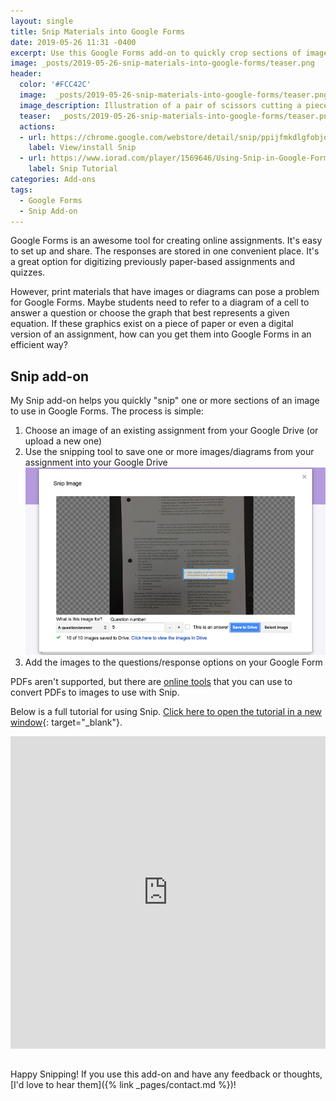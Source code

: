 ```yaml
---
layout: single
title: Snip Materials into Google Forms
date: 2019-05-26 11:31 -0400
excerpt: Use this Google Forms add-on to quickly crop sections of images for use in Google Forms 
image: _posts/2019-05-26-snip-materials-into-google-forms/teaser.png
header:
  color: '#FCC42C'
  image:  _posts/2019-05-26-snip-materials-into-google-forms/teaser.png
  image_description: Illustration of a pair of scissors cutting a piece of paper with shapes on it
  teaser:  _posts/2019-05-26-snip-materials-into-google-forms/teaser.png
  actions:
  - url: https://chrome.google.com/webstore/detail/snip/ppijfmkdlgfobjocnnlpddkppfkcnmln
    label: View/install Snip
  - url: https://www.iorad.com/player/1569646/Using-Snip-in-Google-Forms#trysteps-1
    label: Snip Tutorial
categories: Add-ons
tags:
  - Google Forms
  - Snip Add-on
---
```


Google Forms is an awesome tool for creating online assignments. It's easy to set up and share. The responses are stored in one convenient place. It's a great option for digitizing previously paper-based assignments and quizzes.

However, print materials that have images or diagrams can pose a problem for Google Forms. Maybe students need to refer to a diagram of a cell to answer a question or choose the graph that best represents a given equation. If these graphics exist on a piece of paper or even a digital version of an assignment, how can you get them into Google Forms in an efficient way?

## Snip add-on

My Snip add-on helps you quickly "snip" one or more sections of an image to use in Google Forms. The process is simple:

1. Choose an image of an existing assignment from your Google Drive (or upload a new one)
2. Use the snipping tool to save one or more images/diagrams from your assignment into your Google Drive
![Screenshot of the Snip tool. One question is highlighted by a rectangle in order to be snipped.](snipper.jpg)
3. Add the images to the questions/response options on your Google Form

PDFs aren't supported, but there are [online tools](https://pdf2jpg.net/) that you can use to convert PDFs to images to use with Snip.

Below is a full tutorial for using Snip. [Click here to open the tutorial in a new window](https://www.iorad.com/player/1569646/Using-Snip-in-Google-Forms#trysteps-1){: target="_blank"}.
    
  <p style="display: none;text-align: center;">
    <i style="font-style: italic; font-weight: bold; color: #CCCCCC; font-size: 18px;">23 STEPS</i>
  </p>
<div style="display: none;">
  <p style="font-size: 18px;">
    <b style="font-weight: normal; width: 40px; height: 40px; display: inline-block; border: 2px solid #CCCCCC; color: #CCCCCC; border-radius: 100%; text-align: center; box-sizing: border-box; padding-left: 1px; margin-right: 24px; position: absolute;">
      <span style="line-height: 37px;">1</span>
    </b>
    <span style="display: inline-block; margin-left: 64px; margin-top: 8px; line-height: 23px;">From your Google Form, open the&nbsp;<b style="font-weight: bold; color: #FF2B6B;">Add-ons&nbsp;</b>menu (<b style="font-weight: bold; color: #FF2B6B;">puzzle piece</b>)</span>
  </p>
  <p style="text-align: center; padding-bottom: 42px; padding-top: 20px;">
    <img src="https://www.iorad.com/api/tutorial/stepScreenshot?tutorial_id=1569646&step_number=1&width=800&height=600&mobile_width=450&mobile_height=400" style="padding: 4px; border: none;" alt="Step 1 image" />
  </p>

  <p style="font-size: 18px;">
    <b style="font-weight: normal; width: 40px; height: 40px; display: inline-block; border: 2px solid #CCCCCC; color: #CCCCCC; border-radius: 100%; text-align: center; box-sizing: border-box; padding-left: 1px; margin-right: 24px; position: absolute;">
      <span style="line-height: 37px;">2</span>
    </b>
    <span style="display: inline-block; margin-left: 64px; margin-top: 8px; line-height: 23px;">Click <b style="font-weight: bold; color: #FF2B6B;">Snip</b></span>
  </p>
  <p style="text-align: center; padding-bottom: 42px; padding-top: 20px;">
    <img src="https://www.iorad.com/api/tutorial/stepScreenshot?tutorial_id=1569646&step_number=2&width=800&height=600&mobile_width=450&mobile_height=400" style="padding: 4px; border: none;" alt="Step 2 image" />
  </p>

  <p style="font-size: 18px;">
    <b style="font-weight: normal; width: 40px; height: 40px; display: inline-block; border: 2px solid #CCCCCC; color: #CCCCCC; border-radius: 100%; text-align: center; box-sizing: border-box; padding-left: 1px; margin-right: 24px; position: absolute;">
      <span style="line-height: 37px;">3</span>
    </b>
    <span style="display: inline-block; margin-left: 64px; margin-top: 8px; line-height: 23px;">Click <b style="font-weight: bold; color: #FF2B6B;">Snip Images</b></span>
  </p>
  <p style="text-align: center; padding-bottom: 42px; padding-top: 20px;">
    <img src="https://www.iorad.com/api/tutorial/stepScreenshot?tutorial_id=1569646&step_number=3&width=800&height=600&mobile_width=450&mobile_height=400" style="padding: 4px; border: none;" alt="Step 3 image" />
  </p>

  <p style="font-size: 18px;">
    <b style="font-weight: normal; width: 40px; height: 40px; display: inline-block; border: 2px solid #CCCCCC; color: #CCCCCC; border-radius: 100%; text-align: center; box-sizing: border-box; padding-left: 1px; margin-right: 24px; position: absolute;">
      <span style="line-height: 37px;">4</span>
    </b>
    <span style="display: inline-block; margin-left: 64px; margin-top: 8px; line-height: 23px;">Click <b style="font-weight: bold; color: #FF2B6B;">Select Image</b></span>
  </p>
  <p style="text-align: center; padding-bottom: 42px; padding-top: 20px;">
    <img src="https://www.iorad.com/api/tutorial/stepScreenshot?tutorial_id=1569646&step_number=4&width=800&height=600&mobile_width=450&mobile_height=400" style="padding: 4px; border: none;" alt="Step 4 image" />
  </p>

  <p style="font-size: 18px;">
    <b style="font-weight: normal; width: 40px; height: 40px; display: inline-block; border: 2px solid #CCCCCC; color: #CCCCCC; border-radius: 100%; text-align: center; box-sizing: border-box; padding-left: 1px; margin-right: 24px; position: absolute;">
      <span style="line-height: 37px;">5</span>
    </b>
    <span style="display: inline-block; margin-left: 64px; margin-top: 8px; line-height: 23px;">Select an image of your worksheet from your Google Drive (or upload a new one)</span>
  </p>
  <p style="text-align: center; padding-bottom: 42px; padding-top: 20px;">
    <img src="https://www.iorad.com/api/tutorial/stepScreenshot?tutorial_id=1569646&step_number=5&width=800&height=600&mobile_width=450&mobile_height=400" style="padding: 4px; border: none;" alt="Step 5 image" />
  </p>

  <p style="font-size: 18px;">
    <b style="font-weight: normal; width: 40px; height: 40px; display: inline-block; border: 2px solid #CCCCCC; color: #CCCCCC; border-radius: 100%; text-align: center; box-sizing: border-box; padding-left: 1px; margin-right: 24px; position: absolute;">
      <span style="line-height: 37px;">6</span>
    </b>
    <span style="display: inline-block; margin-left: 64px; margin-top: 8px; line-height: 23px;">Click <b style="font-weight: bold; color: #FF2B6B;">Select</b></span>
  </p>
  <p style="text-align: center; padding-bottom: 42px; padding-top: 20px;">
    <img src="https://www.iorad.com/api/tutorial/stepScreenshot?tutorial_id=1569646&step_number=6&width=800&height=600&mobile_width=450&mobile_height=400" style="padding: 4px; border: none;" alt="Step 6 image" />
  </p>

  <p style="font-size: 18px;">
    <b style="font-weight: normal; width: 40px; height: 40px; display: inline-block; border: 2px solid #CCCCCC; color: #CCCCCC; border-radius: 100%; text-align: center; box-sizing: border-box; padding-left: 1px; margin-right: 24px; position: absolute;">
      <span style="line-height: 37px;">7</span>
    </b>
    <span style="display: inline-block; margin-left: 64px; margin-top: 8px; line-height: 23px;">Move and resize the box to cover a portion of the worksheet you'd like to "snip" into its own image (e.g. a diagram to display with the question)</span>
  </p>
  <p style="text-align: center; padding-bottom: 42px; padding-top: 20px;">
    <img src="https://www.iorad.com/api/tutorial/stepScreenshot?tutorial_id=1569646&step_number=7&width=800&height=600&mobile_width=450&mobile_height=400" style="padding: 4px; border: none;" alt="Step 7 image" />
  </p>

  <p style="font-size: 18px;">
    <b style="font-weight: normal; width: 40px; height: 40px; display: inline-block; border: 2px solid #CCCCCC; color: #CCCCCC; border-radius: 100%; text-align: center; box-sizing: border-box; padding-left: 1px; margin-right: 24px; position: absolute;">
      <span style="line-height: 37px;">8</span>
    </b>
    <span style="display: inline-block; margin-left: 64px; margin-top: 8px; line-height: 23px;">Choose whether this "snip" is informational or tied to a specific question. This is used to name the "snipped" image in a useful way when it is saved to your Drive.</span>
  </p>
  <p style="text-align: center; padding-bottom: 42px; padding-top: 20px;">
    <img src="https://www.iorad.com/api/tutorial/stepScreenshot?tutorial_id=1569646&step_number=8&width=800&height=600&mobile_width=450&mobile_height=400" style="padding: 4px; border: none;" alt="Step 8 image" />
  </p>

  <p style="font-size: 18px;">
    <b style="font-weight: normal; width: 40px; height: 40px; display: inline-block; border: 2px solid #CCCCCC; color: #CCCCCC; border-radius: 100%; text-align: center; box-sizing: border-box; padding-left: 1px; margin-right: 24px; position: absolute;">
      <span style="line-height: 37px;">9</span>
    </b>
    <span style="display: inline-block; margin-left: 64px; margin-top: 8px; line-height: 23px;">If it's a question or answer, specify the question number by typing or using the +/- buttons</span>
  </p>
  <p style="text-align: center; padding-bottom: 42px; padding-top: 20px;">
    <img src="https://www.iorad.com/api/tutorial/stepScreenshot?tutorial_id=1569646&step_number=9&width=800&height=600&mobile_width=450&mobile_height=400" style="padding: 4px; border: none;" alt="Step 9 image" />
  </p>

  <p style="font-size: 18px;">
    <b style="font-weight: normal; width: 40px; height: 40px; display: inline-block; border: 2px solid #CCCCCC; color: #CCCCCC; border-radius: 100%; text-align: center; box-sizing: border-box; padding-left: 1px; margin-right: 24px; position: absolute;">
      <span style="line-height: 37px;">10</span>
    </b>
    <span style="display: inline-block; margin-left: 64px; margin-top: 8px; line-height: 23px;">If it's an answer option, check "<b style="font-weight: bold; color: #FF2B6B;">This is an answer</b>"</span>
  </p>
  <p style="text-align: center; padding-bottom: 42px; padding-top: 20px;">
    <img src="https://www.iorad.com/api/tutorial/stepScreenshot?tutorial_id=1569646&step_number=10&width=800&height=600&mobile_width=450&mobile_height=400" style="padding: 4px; border: none;" alt="Step 10 image" />
  </p>

  <p style="font-size: 18px;">
    <b style="font-weight: normal; width: 40px; height: 40px; display: inline-block; border: 2px solid #CCCCCC; color: #CCCCCC; border-radius: 100%; text-align: center; box-sizing: border-box; padding-left: 1px; margin-right: 24px; position: absolute;">
      <span style="line-height: 37px;">11</span>
    </b>
    <span style="display: inline-block; margin-left: 64px; margin-top: 8px; line-height: 23px;">Click <b style="font-weight: bold; color: #FF2B6B;">Save to Drive</b></span>
  </p>
  <p style="text-align: center; padding-bottom: 42px; padding-top: 20px;">
    <img src="https://www.iorad.com/api/tutorial/stepScreenshot?tutorial_id=1569646&step_number=11&width=800&height=600&mobile_width=450&mobile_height=400" style="padding: 4px; border: none;" alt="Step 11 image" />
  </p>

  <p style="font-size: 18px;">
    <b style="font-weight: normal; width: 40px; height: 40px; display: inline-block; border: 2px solid #CCCCCC; color: #CCCCCC; border-radius: 100%; text-align: center; box-sizing: border-box; padding-left: 1px; margin-right: 24px; position: absolute;">
      <span style="line-height: 37px;">12</span>
    </b>
    <span style="display: inline-block; margin-left: 64px; margin-top: 8px; line-height: 23px;">Move the box and repeat as many times as you need to in order to "snip" all of your images</span>
  </p>
  <p style="text-align: center; padding-bottom: 42px; padding-top: 20px;">
    <img src="https://www.iorad.com/api/tutorial/stepScreenshot?tutorial_id=1569646&step_number=12&width=800&height=600&mobile_width=450&mobile_height=400" style="padding: 4px; border: none;" alt="Step 12 image" />
  </p>

  <p style="font-size: 18px;">
    <b style="font-weight: normal; width: 40px; height: 40px; display: inline-block; border: 2px solid #CCCCCC; color: #CCCCCC; border-radius: 100%; text-align: center; box-sizing: border-box; padding-left: 1px; margin-right: 24px; position: absolute;">
      <span style="line-height: 37px;">13</span>
    </b>
    <span style="display: inline-block; margin-left: 64px; margin-top: 8px; line-height: 23px;">Make sure all of your images save to your Drive</span>
  </p>
  <p style="text-align: center; padding-bottom: 42px; padding-top: 20px;">
    <img src="https://www.iorad.com/api/tutorial/stepScreenshot?tutorial_id=1569646&step_number=13&width=800&height=600&mobile_width=450&mobile_height=400" style="padding: 4px; border: none;" alt="Step 13 image" />
  </p>

  <p style="font-size: 18px;">
    <b style="font-weight: normal; width: 40px; height: 40px; display: inline-block; border: 2px solid #CCCCCC; color: #CCCCCC; border-radius: 100%; text-align: center; box-sizing: border-box; padding-left: 1px; margin-right: 24px; position: absolute;">
      <span style="line-height: 37px;">14</span>
    </b>
    <span style="display: inline-block; margin-left: 64px; margin-top: 8px; line-height: 23px;">Click <b style="font-weight: bold; color: #FF2B6B;">Close</b></span>
  </p>
  <p style="text-align: center; padding-bottom: 42px; padding-top: 20px;">
    <img src="https://www.iorad.com/api/tutorial/stepScreenshot?tutorial_id=1569646&step_number=14&width=800&height=600&mobile_width=450&mobile_height=400" style="padding: 4px; border: none;" alt="Step 14 image" />
  </p>

  <p style="font-size: 18px;">
    <b style="font-weight: normal; width: 40px; height: 40px; display: inline-block; border: 2px solid #CCCCCC; color: #CCCCCC; border-radius: 100%; text-align: center; box-sizing: border-box; padding-left: 1px; margin-right: 24px; position: absolute;">
      <span style="line-height: 37px;">15</span>
    </b>
    <span style="display: inline-block; margin-left: 64px; margin-top: 8px; line-height: 23px;">Click <b style="font-weight: bold; color: #FF2B6B;">Add question&nbsp;</b>(or select an existing question)</span>
  </p>
  <p style="text-align: center; padding-bottom: 42px; padding-top: 20px;">
    <img src="https://www.iorad.com/api/tutorial/stepScreenshot?tutorial_id=1569646&step_number=15&width=800&height=600&mobile_width=450&mobile_height=400" style="padding: 4px; border: none;" alt="Step 15 image" />
  </p>

  <p style="font-size: 18px;">
    <b style="font-weight: normal; width: 40px; height: 40px; display: inline-block; border: 2px solid #CCCCCC; color: #CCCCCC; border-radius: 100%; text-align: center; box-sizing: border-box; padding-left: 1px; margin-right: 24px; position: absolute;">
      <span style="line-height: 37px;">16</span>
    </b>
    <span style="display: inline-block; margin-left: 64px; margin-top: 8px; line-height: 23px;">Click <b style="font-weight: bold; color: #FF2B6B;">Add inline image&nbsp;</b><br>For multiple choice questions, you can also add images to choice options.</span>
  </p>
  <p style="text-align: center; padding-bottom: 42px; padding-top: 20px;">
    <img src="https://www.iorad.com/api/tutorial/stepScreenshot?tutorial_id=1569646&step_number=16&width=800&height=600&mobile_width=450&mobile_height=400" style="padding: 4px; border: none;" alt="Step 16 image" />
  </p>

  <p style="font-size: 18px;">
    <b style="font-weight: normal; width: 40px; height: 40px; display: inline-block; border: 2px solid #CCCCCC; color: #CCCCCC; border-radius: 100%; text-align: center; box-sizing: border-box; padding-left: 1px; margin-right: 24px; position: absolute;">
      <span style="line-height: 37px;">17</span>
    </b>
    <span style="display: inline-block; margin-left: 64px; margin-top: 8px; line-height: 23px;">Click <b style="font-weight: bold; color: #FF2B6B;">Google Drive</b></span>
  </p>
  <p style="text-align: center; padding-bottom: 42px; padding-top: 20px;">
    <img src="https://www.iorad.com/api/tutorial/stepScreenshot?tutorial_id=1569646&step_number=17&width=800&height=600&mobile_width=450&mobile_height=400" style="padding: 4px; border: none;" alt="Step 17 image" />
  </p>

  <p style="font-size: 18px;">
    <b style="font-weight: normal; width: 40px; height: 40px; display: inline-block; border: 2px solid #CCCCCC; color: #CCCCCC; border-radius: 100%; text-align: center; box-sizing: border-box; padding-left: 1px; margin-right: 24px; position: absolute;">
      <span style="line-height: 37px;">18</span>
    </b>
    <span style="display: inline-block; margin-left: 64px; margin-top: 8px; line-height: 23px;">Navigate to the Snip folder in your drive</span>
  </p>
  <p style="text-align: center; padding-bottom: 42px; padding-top: 20px;">
    <img src="https://www.iorad.com/api/tutorial/stepScreenshot?tutorial_id=1569646&step_number=18&width=800&height=600&mobile_width=450&mobile_height=400" style="padding: 4px; border: none;" alt="Step 18 image" />
  </p>

  <p style="font-size: 18px;">
    <b style="font-weight: normal; width: 40px; height: 40px; display: inline-block; border: 2px solid #CCCCCC; color: #CCCCCC; border-radius: 100%; text-align: center; box-sizing: border-box; padding-left: 1px; margin-right: 24px; position: absolute;">
      <span style="line-height: 37px;">19</span>
    </b>
    <span style="display: inline-block; margin-left: 64px; margin-top: 8px; line-height: 23px;">Navigate to the folder that corresponds with the current form.<br><br>Depending on your form, it may list the title of the form or the date the form was created.</span>
  </p>
  <p style="text-align: center; padding-bottom: 42px; padding-top: 20px;">
    <img src="https://www.iorad.com/api/tutorial/stepScreenshot?tutorial_id=1569646&step_number=19&width=800&height=600&mobile_width=450&mobile_height=400" style="padding: 4px; border: none;" alt="Step 19 image" />
  </p>

  <p style="font-size: 18px;">
    <b style="font-weight: normal; width: 40px; height: 40px; display: inline-block; border: 2px solid #CCCCCC; color: #CCCCCC; border-radius: 100%; text-align: center; box-sizing: border-box; padding-left: 1px; margin-right: 24px; position: absolute;">
      <span style="line-height: 37px;">20</span>
    </b>
    <span style="display: inline-block; margin-left: 64px; margin-top: 8px; line-height: 23px;">Click the "snipped" image you'd like to use</span>
  </p>
  <p style="text-align: center; padding-bottom: 42px; padding-top: 20px;">
    <img src="https://www.iorad.com/api/tutorial/stepScreenshot?tutorial_id=1569646&step_number=20&width=800&height=600&mobile_width=450&mobile_height=400" style="padding: 4px; border: none;" alt="Step 20 image" />
  </p>

  <p style="font-size: 18px;">
    <b style="font-weight: normal; width: 40px; height: 40px; display: inline-block; border: 2px solid #CCCCCC; color: #CCCCCC; border-radius: 100%; text-align: center; box-sizing: border-box; padding-left: 1px; margin-right: 24px; position: absolute;">
      <span style="line-height: 37px;">21</span>
    </b>
    <span style="display: inline-block; margin-left: 64px; margin-top: 8px; line-height: 23px;">Click <b style="font-weight: bold; color: #FF2B6B;">Select</b></span>
  </p>
  <p style="text-align: center; padding-bottom: 42px; padding-top: 20px;">
    <img src="https://www.iorad.com/api/tutorial/stepScreenshot?tutorial_id=1569646&step_number=21&width=800&height=600&mobile_width=450&mobile_height=400" style="padding: 4px; border: none;" alt="Step 21 image" />
  </p>

  <p style="font-size: 18px;">
    <b style="font-weight: normal; width: 40px; height: 40px; display: inline-block; border: 2px solid #CCCCCC; color: #CCCCCC; border-radius: 100%; text-align: center; box-sizing: border-box; padding-left: 1px; margin-right: 24px; position: absolute;">
      <span style="line-height: 37px;">22</span>
    </b>
    <span style="display: inline-block; margin-left: 64px; margin-top: 8px; line-height: 23px;">If necessary, you can resize the image</span>
  </p>
  <p style="text-align: center; padding-bottom: 42px; padding-top: 20px;">
    <img src="https://www.iorad.com/api/tutorial/stepScreenshot?tutorial_id=1569646&step_number=22&width=800&height=600&mobile_width=450&mobile_height=400" style="padding: 4px; border: none;" alt="Step 22 image" />
  </p>

  <p style="font-size: 18px;">
    <b style="font-weight: normal; width: 40px; height: 40px; display: inline-block; border: 2px solid #CCCCCC; color: #CCCCCC; border-radius: 100%; text-align: center; box-sizing: border-box; padding-left: 1px; margin-right: 24px; position: absolute;">
      <span style="line-height: 37px;">22b</span>
    </b>
    <span style="display: inline-block; margin-left: 64px; margin-top: 8px; line-height: 23px;">Drop</span>
  </p>
  <p style="text-align: center; padding-bottom: 42px; padding-top: 20px;">
    <img src="https://www.iorad.com/api/tutorial/stepScreenshot?tutorial_id=1569646&step_number=22b&width=800&height=600&mobile_width=450&mobile_height=400" style="padding: 4px; border: none;" alt="Step 22b image" />
  </p>

  <p style="font-size: 18px;">
    <b style="font-weight: normal; width: 40px; height: 40px; display: inline-block; border: 2px solid #CCCCCC; color: #CCCCCC; border-radius: 100%; text-align: center; box-sizing: border-box; padding-left: 1px; margin-right: 24px; position: absolute;">
      <span style="line-height: 37px;">23</span>
    </b>
    <span style="display: inline-block; margin-left: 64px; margin-top: 8px; line-height: 23px;">Add any additional information to your question</span>
  </p>
  <p style="text-align: center; padding-bottom: 42px; padding-top: 20px;">
    <img src="https://www.iorad.com/api/tutorial/stepScreenshot?tutorial_id=1569646&step_number=23&width=800&height=600&mobile_width=450&mobile_height=400" style="padding: 4px; border: none;" alt="Step 23 image" />
  </p>
</div>
<h3 style="display: none;font-size: 18px; padding-bottom: 20px; color: #000000">
  Here's an interactive tutorial for the visual learners
</h3>
<p style="display: none;">
  <a href="https://www.iorad.com/player/1569646/Using-Snip-in-Google-Forms">https://www.iorad.com/player/1569646/Using-Snip-in-Google-Forms</a>
</p>
<p style="border: 0; min-width: 100%; margin-bottom: 0; height: 501px;">
<iframe src="https://www.iorad.com/player/1569646/Using-Snip-in-Google-Forms?src=iframe&oembed=1"
        width="100%" height="500px"
        style="width: 100%; height: 500px"
        frameborder="0" webkitallowfullscreen="webkitallowfullscreen"
        mozallowfullscreen="mozallowfullscreen" allowfullscreen="allowfullscreen"></iframe></p>

 <br>
  
 Happy Snipping! If you use this add-on and have any feedback or thoughts, [I'd love to hear them]({% link _pages/contact.md %})!
